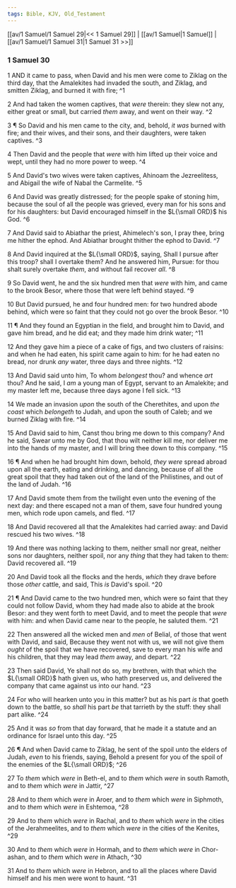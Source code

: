 ```yaml
---
tags: Bible, KJV, Old_Testament
---
```


[[av/1 Samuel/1 Samuel 29|<< 1 Samuel 29]] | [[av/1 Samuel|1 Samuel]] | [[av/1 Samuel/1 Samuel 31|1 Samuel 31 >>]]

### 1 Samuel 30

1 AND it came to pass, when David and his men were come to Ziklag on the third day, that the Amalekites had invaded the south, and Ziklag, and smitten Ziklag, and burned it with fire; ^1

2 And had taken the women captives, that _were_ therein: they slew not any, either great or small, but carried _them_ away, and went on their way. ^2

3 ¶ So David and his men came to the city, and, behold, _it_ _was_ burned with fire; and their wives, and their sons, and their daughters, were taken captives. ^3

4 Then David and the people that _were_ with him lifted up their voice and wept, until they had no more power to weep. ^4

5 And David's two wives were taken captives, Ahinoam the Jezreelitess, and Abigail the wife of Nabal the Carmelite. ^5

6 And David was greatly distressed; for the people spake of stoning him, because the soul of all the people was grieved, every man for his sons and for his daughters: but David encouraged himself in the $L{\small ORD}$ his God. ^6

7 And David said to Abiathar the priest, Ahimelech's son, I pray thee, bring me hither the ephod. And Abiathar brought thither the ephod to David. ^7

8 And David inquired at the $L{\small ORD}$, saying, Shall I pursue after this troop? shall I overtake them? And he answered him, Pursue: for thou shalt surely overtake _them_, and without fail recover _all_. ^8

9 So David went, he and the six hundred men that _were_ with him, and came to the brook Besor, where those that were left behind stayed. ^9

10 But David pursued, he and four hundred men: for two hundred abode behind, which were so faint that they could not go over the brook Besor. ^10

11 ¶ And they found an Egyptian in the field, and brought him to David, and gave him bread, and he did eat; and they made him drink water; ^11

12 And they gave him a piece of a cake of figs, and two clusters of raisins: and when he had eaten, his spirit came again to him: for he had eaten no bread, nor drunk _any_ water, three days and three nights. ^12

13 And David said unto him, To whom _belongest_ thou? and whence _art_ thou? And he said, I _am_ a young man of Egypt, servant to an Amalekite; and my master left me, because three days agone I fell sick. ^13

14 We made an invasion _upon_ the south of the Cherethites, and upon _the_ _coast_ which _belongeth_ to Judah, and upon the south of Caleb; and we burned Ziklag with fire. ^14

15 And David said to him, Canst thou bring me down to this company? And he said, Swear unto me by God, that thou wilt neither kill me, nor deliver me into the hands of my master, and I will bring thee down to this company. ^15

16 ¶ And when he had brought him down, behold, _they_ _were_ spread abroad upon all the earth, eating and drinking, and dancing, because of all the great spoil that they had taken out of the land of the Philistines, and out of the land of Judah. ^16

17 And David smote them from the twilight even unto the evening of the next day: and there escaped not a man of them, save four hundred young men, which rode upon camels, and fled. ^17

18 And David recovered all that the Amalekites had carried away: and David rescued his two wives. ^18

19 And there was nothing lacking to them, neither small nor great, neither sons nor daughters, neither spoil, nor any _thing_ that they had taken to them: David recovered all. ^19

20 And David took all the flocks and the herds, _which_ they drave before those _other_ cattle, and said, This _is_ David's spoil. ^20

21 ¶ And David came to the two hundred men, which were so faint that they could not follow David, whom they had made also to abide at the brook Besor: and they went forth to meet David, and to meet the people that _were_ with him: and when David came near to the people, he saluted them. ^21

22 Then answered all the wicked men and _men_ of Belial, of those that went with David, and said, Because they went not with us, we will not give them _ought_ of the spoil that we have recovered, save to every man his wife and his children, that they may lead _them_ away, and depart. ^22

23 Then said David, Ye shall not do so, my brethren, with that which the $L{\small ORD}$ hath given us, who hath preserved us, and delivered the company that came against us into our hand. ^23

24 For who will hearken unto you in this matter? but as his part _is_ that goeth down to the battle, so _shall_ his part _be_ that tarrieth by the stuff: they shall part alike. ^24

25 And it was _so_ from that day forward, that he made it a statute and an ordinance for Israel unto this day. ^25

26 ¶ And when David came to Ziklag, he sent of the spoil unto the elders of Judah, _even_ to his friends, saying, Behold a present for you of the spoil of the enemies of the $L{\small ORD}$; ^26

27 To _them_ which _were_ in Beth-el, and to _them_ which _were_ in south Ramoth, and to _them_ which _were_ in Jattir, ^27

28 And to _them_ which _were_ in Aroer, and to _them_ which _were_ in Siphmoth, and to _them_ which _were_ in Eshtemoa, ^28

29 And to _them_ which _were_ in Rachal, and to _them_ which _were_ in the cities of the Jerahmeelites, and to _them_ which _were_ in the cities of the Kenites, ^29

30 And to _them_ which _were_ in Hormah, and to _them_ which _were_ in Chor-ashan, and to _them_ which _were_ in Athach, ^30

31 And to _them_ which _were_ in Hebron, and to all the places where David himself and his men were wont to haunt. ^31
